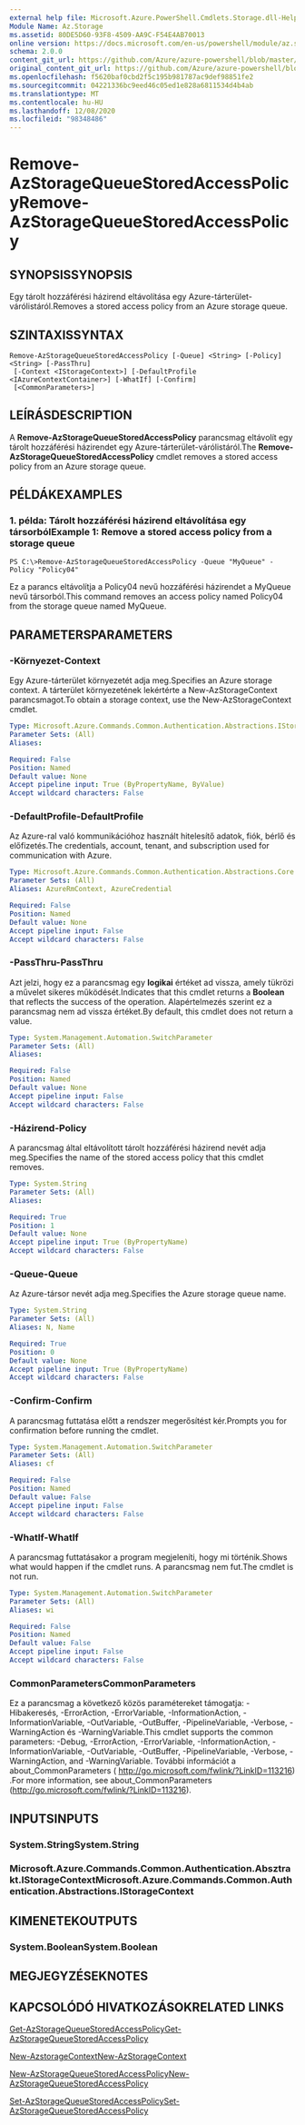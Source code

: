 ```yaml
---
external help file: Microsoft.Azure.PowerShell.Cmdlets.Storage.dll-Help.xml
Module Name: Az.Storage
ms.assetid: 80DE5D60-93F8-4509-AA9C-F54E4AB70013
online version: https://docs.microsoft.com/en-us/powershell/module/az.storage/remove-azstoragequeuestoredaccesspolicy
schema: 2.0.0
content_git_url: https://github.com/Azure/azure-powershell/blob/master/src/Storage/Storage.Management/help/Remove-AzStorageQueueStoredAccessPolicy.md
original_content_git_url: https://github.com/Azure/azure-powershell/blob/master/src/Storage/Storage.Management/help/Remove-AzStorageQueueStoredAccessPolicy.md
ms.openlocfilehash: f5620baf0cbd2f5c195b981787ac9def98851fe2
ms.sourcegitcommit: 04221336bc9eed46c05ed1e828a6811534d4b4ab
ms.translationtype: MT
ms.contentlocale: hu-HU
ms.lasthandoff: 12/08/2020
ms.locfileid: "98348486"
---
```

# <span data-ttu-id="a799e-101">Remove-AzStorageQueueStoredAccessPolicy</span><span class="sxs-lookup"><span data-stu-id="a799e-101">Remove-AzStorageQueueStoredAccessPolicy</span></span>

## <span data-ttu-id="a799e-102">SYNOPSIS</span><span class="sxs-lookup"><span data-stu-id="a799e-102">SYNOPSIS</span></span>
<span data-ttu-id="a799e-103">Egy tárolt hozzáférési házirend eltávolítása egy Azure-tárterület-várólistáról.</span><span class="sxs-lookup"><span data-stu-id="a799e-103">Removes a stored access policy from an Azure storage queue.</span></span>

## <span data-ttu-id="a799e-104">SZINTAXIS</span><span class="sxs-lookup"><span data-stu-id="a799e-104">SYNTAX</span></span>

```
Remove-AzStorageQueueStoredAccessPolicy [-Queue] <String> [-Policy] <String> [-PassThru]
 [-Context <IStorageContext>] [-DefaultProfile <IAzureContextContainer>] [-WhatIf] [-Confirm]
 [<CommonParameters>]
```

## <span data-ttu-id="a799e-105">LEÍRÁS</span><span class="sxs-lookup"><span data-stu-id="a799e-105">DESCRIPTION</span></span>
<span data-ttu-id="a799e-106">A **Remove-AzStorageQueueStoredAccessPolicy** parancsmag eltávolít egy tárolt hozzáférési házirendet egy Azure-tárterület-várólistáról.</span><span class="sxs-lookup"><span data-stu-id="a799e-106">The **Remove-AzStorageQueueStoredAccessPolicy** cmdlet removes a stored access policy from an Azure storage queue.</span></span>

## <span data-ttu-id="a799e-107">PÉLDÁK</span><span class="sxs-lookup"><span data-stu-id="a799e-107">EXAMPLES</span></span>

### <span data-ttu-id="a799e-108">1. példa: Tárolt hozzáférési házirend eltávolítása egy társorból</span><span class="sxs-lookup"><span data-stu-id="a799e-108">Example 1: Remove a stored access policy from a storage queue</span></span>
```
PS C:\>Remove-AzStorageQueueStoredAccessPolicy -Queue "MyQueue" -Policy "Policy04"
```

<span data-ttu-id="a799e-109">Ez a parancs eltávolítja a Policy04 nevű hozzáférési házirendet a MyQueue nevű társorból.</span><span class="sxs-lookup"><span data-stu-id="a799e-109">This command removes an access policy named Policy04 from the storage queue named MyQueue.</span></span>

## <span data-ttu-id="a799e-110">PARAMETERS</span><span class="sxs-lookup"><span data-stu-id="a799e-110">PARAMETERS</span></span>

### <span data-ttu-id="a799e-111">-Környezet</span><span class="sxs-lookup"><span data-stu-id="a799e-111">-Context</span></span>
<span data-ttu-id="a799e-112">Egy Azure-tárterület környezetét adja meg.</span><span class="sxs-lookup"><span data-stu-id="a799e-112">Specifies an Azure storage context.</span></span>
<span data-ttu-id="a799e-113">A tárterület környezetének lekértérte a New-AzStorageContext parancsmagot.</span><span class="sxs-lookup"><span data-stu-id="a799e-113">To obtain a storage context, use the New-AzStorageContext cmdlet.</span></span>

```yaml
Type: Microsoft.Azure.Commands.Common.Authentication.Abstractions.IStorageContext
Parameter Sets: (All)
Aliases:

Required: False
Position: Named
Default value: None
Accept pipeline input: True (ByPropertyName, ByValue)
Accept wildcard characters: False
```

### <span data-ttu-id="a799e-114">-DefaultProfile</span><span class="sxs-lookup"><span data-stu-id="a799e-114">-DefaultProfile</span></span>
<span data-ttu-id="a799e-115">Az Azure-ral való kommunikációhoz használt hitelesítő adatok, fiók, bérlő és előfizetés.</span><span class="sxs-lookup"><span data-stu-id="a799e-115">The credentials, account, tenant, and subscription used for communication with Azure.</span></span>

```yaml
Type: Microsoft.Azure.Commands.Common.Authentication.Abstractions.Core.IAzureContextContainer
Parameter Sets: (All)
Aliases: AzureRmContext, AzureCredential

Required: False
Position: Named
Default value: None
Accept pipeline input: False
Accept wildcard characters: False
```

### <span data-ttu-id="a799e-116">-PassThru</span><span class="sxs-lookup"><span data-stu-id="a799e-116">-PassThru</span></span>
<span data-ttu-id="a799e-117">Azt jelzi, hogy ez a parancsmag egy **logikai** értéket ad vissza, amely tükrözi a művelet sikeres működését.</span><span class="sxs-lookup"><span data-stu-id="a799e-117">Indicates that this cmdlet returns a **Boolean** that reflects the success of the operation.</span></span>
<span data-ttu-id="a799e-118">Alapértelmezés szerint ez a parancsmag nem ad vissza értéket.</span><span class="sxs-lookup"><span data-stu-id="a799e-118">By default, this cmdlet does not return a value.</span></span>

```yaml
Type: System.Management.Automation.SwitchParameter
Parameter Sets: (All)
Aliases:

Required: False
Position: Named
Default value: None
Accept pipeline input: False
Accept wildcard characters: False
```

### <span data-ttu-id="a799e-119">-Házirend</span><span class="sxs-lookup"><span data-stu-id="a799e-119">-Policy</span></span>
<span data-ttu-id="a799e-120">A parancsmag által eltávolított tárolt hozzáférési házirend nevét adja meg.</span><span class="sxs-lookup"><span data-stu-id="a799e-120">Specifies the name of the stored access policy that this cmdlet removes.</span></span>

```yaml
Type: System.String
Parameter Sets: (All)
Aliases:

Required: True
Position: 1
Default value: None
Accept pipeline input: True (ByPropertyName)
Accept wildcard characters: False
```

### <span data-ttu-id="a799e-121">-Queue</span><span class="sxs-lookup"><span data-stu-id="a799e-121">-Queue</span></span>
<span data-ttu-id="a799e-122">Az Azure-társor nevét adja meg.</span><span class="sxs-lookup"><span data-stu-id="a799e-122">Specifies the Azure storage queue name.</span></span>

```yaml
Type: System.String
Parameter Sets: (All)
Aliases: N, Name

Required: True
Position: 0
Default value: None
Accept pipeline input: True (ByPropertyName)
Accept wildcard characters: False
```

### <span data-ttu-id="a799e-123">-Confirm</span><span class="sxs-lookup"><span data-stu-id="a799e-123">-Confirm</span></span>
<span data-ttu-id="a799e-124">A parancsmag futtatása előtt a rendszer megerősítést kér.</span><span class="sxs-lookup"><span data-stu-id="a799e-124">Prompts you for confirmation before running the cmdlet.</span></span>

```yaml
Type: System.Management.Automation.SwitchParameter
Parameter Sets: (All)
Aliases: cf

Required: False
Position: Named
Default value: False
Accept pipeline input: False
Accept wildcard characters: False
```

### <span data-ttu-id="a799e-125">-WhatIf</span><span class="sxs-lookup"><span data-stu-id="a799e-125">-WhatIf</span></span>
<span data-ttu-id="a799e-126">A parancsmag futtatásakor a program megjeleníti, hogy mi történik.</span><span class="sxs-lookup"><span data-stu-id="a799e-126">Shows what would happen if the cmdlet runs.</span></span>
<span data-ttu-id="a799e-127">A parancsmag nem fut.</span><span class="sxs-lookup"><span data-stu-id="a799e-127">The cmdlet is not run.</span></span>

```yaml
Type: System.Management.Automation.SwitchParameter
Parameter Sets: (All)
Aliases: wi

Required: False
Position: Named
Default value: False
Accept pipeline input: False
Accept wildcard characters: False
```

### <span data-ttu-id="a799e-128">CommonParameters</span><span class="sxs-lookup"><span data-stu-id="a799e-128">CommonParameters</span></span>
<span data-ttu-id="a799e-129">Ez a parancsmag a következő közös paramétereket támogatja: -Hibakeresés, -ErrorAction, -ErrorVariable, -InformationAction, -InformationVariable, -OutVariable, -OutBuffer, -PipelineVariable, -Verbose, -WarningAction és -WarningVariable.</span><span class="sxs-lookup"><span data-stu-id="a799e-129">This cmdlet supports the common parameters: -Debug, -ErrorAction, -ErrorVariable, -InformationAction, -InformationVariable, -OutVariable, -OutBuffer, -PipelineVariable, -Verbose, -WarningAction, and -WarningVariable.</span></span> <span data-ttu-id="a799e-130">További információt a about_CommonParameters ( http://go.microsoft.com/fwlink/?LinkID=113216) .</span><span class="sxs-lookup"><span data-stu-id="a799e-130">For more information, see about_CommonParameters (http://go.microsoft.com/fwlink/?LinkID=113216).</span></span>

## <span data-ttu-id="a799e-131">INPUTS</span><span class="sxs-lookup"><span data-stu-id="a799e-131">INPUTS</span></span>

### <span data-ttu-id="a799e-132">System.String</span><span class="sxs-lookup"><span data-stu-id="a799e-132">System.String</span></span>

### <span data-ttu-id="a799e-133">Microsoft.Azure.Commands.Common.Authentication.Absztrakt.IStorageContext</span><span class="sxs-lookup"><span data-stu-id="a799e-133">Microsoft.Azure.Commands.Common.Authentication.Abstractions.IStorageContext</span></span>

## <span data-ttu-id="a799e-134">KIMENETEK</span><span class="sxs-lookup"><span data-stu-id="a799e-134">OUTPUTS</span></span>

### <span data-ttu-id="a799e-135">System.Boolean</span><span class="sxs-lookup"><span data-stu-id="a799e-135">System.Boolean</span></span>

## <span data-ttu-id="a799e-136">MEGJEGYZÉSEK</span><span class="sxs-lookup"><span data-stu-id="a799e-136">NOTES</span></span>

## <span data-ttu-id="a799e-137">KAPCSOLÓDÓ HIVATKOZÁSOK</span><span class="sxs-lookup"><span data-stu-id="a799e-137">RELATED LINKS</span></span>

[<span data-ttu-id="a799e-138">Get-AzStorageQueueStoredAccessPolicy</span><span class="sxs-lookup"><span data-stu-id="a799e-138">Get-AzStorageQueueStoredAccessPolicy</span></span>](./Get-AzStorageQueueStoredAccessPolicy.md)

[<span data-ttu-id="a799e-139">New-AzstorageContext</span><span class="sxs-lookup"><span data-stu-id="a799e-139">New-AzStorageContext</span></span>](./New-AzStorageContext.md)

[<span data-ttu-id="a799e-140">New-AzStorageQueueStoredAccessPolicy</span><span class="sxs-lookup"><span data-stu-id="a799e-140">New-AzStorageQueueStoredAccessPolicy</span></span>](./New-AzStorageQueueStoredAccessPolicy.md)

[<span data-ttu-id="a799e-141">Set-AzStorageQueueStoredAccessPolicy</span><span class="sxs-lookup"><span data-stu-id="a799e-141">Set-AzStorageQueueStoredAccessPolicy</span></span>](./Set-AzStorageQueueStoredAccessPolicy.md)
